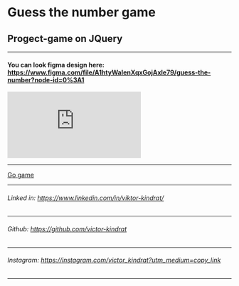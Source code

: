 # Guess the number game

## Progect-game on JQuery

---

#### You can look figma design here: https://www.figma.com/file/A1htyWaIenXqxGojAxle79/guess-the-number?node-id=0%3A1

![Figma preview](https://fv20.failiem.lv/thumb_show.php?i=2fs8rxcwx&view "Figma preview")

---
[Go game](https://victor-kindrat.github.io/Guess-the-number-game/)

    
---

###### Linked in: https://www.linkedin.com/in/viktor-kindrat/
---
###### Github: https://github.com/victor-kindrat
---
###### Instagram: https://instagram.com/victor_kindrat?utm_medium=copy_link
---
